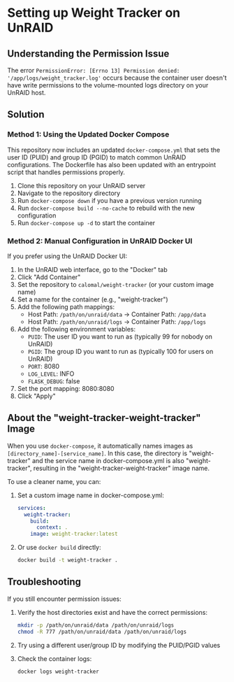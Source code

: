 # Setting up Weight Tracker on UnRAID

## Understanding the Permission Issue

The error `PermissionError: [Errno 13] Permission denied: '/app/logs/weight_tracker.log'` occurs because the container user doesn't have write permissions to the volume-mounted logs directory on your UnRAID host.

## Solution

### Method 1: Using the Updated Docker Compose

This repository now includes an updated `docker-compose.yml` that sets the user ID (PUID) and group ID (PGID) to match common UnRAID configurations. The Dockerfile has also been updated with an entrypoint script that handles permissions properly.

1. Clone this repository on your UnRAID server
2. Navigate to the repository directory
3. Run `docker-compose down` if you have a previous version running
4. Run `docker-compose build --no-cache` to rebuild with the new configuration
5. Run `docker-compose up -d` to start the container

### Method 2: Manual Configuration in UnRAID Docker UI

If you prefer using the UnRAID Docker UI:

1. In the UnRAID web interface, go to the "Docker" tab
2. Click "Add Container"
3. Set the repository to `calomal/weight-tracker` (or your custom image name)
4. Set a name for the container (e.g., "weight-tracker")
5. Add the following path mappings:
   - Host Path: `/path/on/unraid/data` → Container Path: `/app/data`
   - Host Path: `/path/on/unraid/logs` → Container Path: `/app/logs`
6. Add the following environment variables:
   - `PUID`: The user ID you want to run as (typically 99 for nobody on UnRAID)
   - `PGID`: The group ID you want to run as (typically 100 for users on UnRAID)
   - `PORT`: 8080
   - `LOG_LEVEL`: INFO
   - `FLASK_DEBUG`: false
7. Set the port mapping: 8080:8080
8. Click "Apply"

## About the "weight-tracker-weight-tracker" Image

When you use `docker-compose`, it automatically names images as `[directory_name]-[service_name]`. In this case, the directory is "weight-tracker" and the service name in docker-compose.yml is also "weight-tracker", resulting in the "weight-tracker-weight-tracker" image name.

To use a cleaner name, you can:

1. Set a custom image name in docker-compose.yml:
   ```yaml
   services:
     weight-tracker:
       build:
         context: .
       image: weight-tracker:latest
   ```

2. Or use `docker build` directly:
   ```bash
   docker build -t weight-tracker .
   ```

## Troubleshooting

If you still encounter permission issues:

1. Verify the host directories exist and have the correct permissions:
   ```bash
   mkdir -p /path/on/unraid/data /path/on/unraid/logs
   chmod -R 777 /path/on/unraid/data /path/on/unraid/logs
   ```
   
2. Try using a different user/group ID by modifying the PUID/PGID values

3. Check the container logs:
   ```bash
   docker logs weight-tracker
   ``` 
